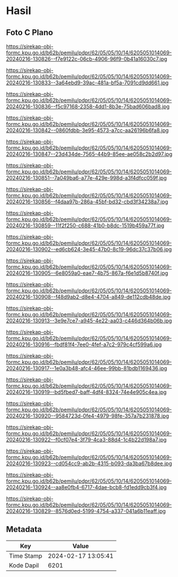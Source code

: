 # Hasil

## Foto C Plano

https://sirekap-obj-formc.kpu.go.id/b62b/pemilu/pdpr/62/05/05/10/14/6205051014069-20240216-130826--f7e9122c-06cb-4906-96f9-0b41a16030c7.jpg

https://sirekap-obj-formc.kpu.go.id/b62b/pemilu/pdpr/62/05/05/10/14/6205051014069-20240216-130833--3a64ebd9-39ac-481a-bf5a-7091cd9dd661.jpg

https://sirekap-obj-formc.kpu.go.id/b62b/pemilu/pdpr/62/05/05/10/14/6205051014069-20240216-130836--f5c97168-2358-4dd1-8b3e-75bad606bad8.jpg

https://sirekap-obj-formc.kpu.go.id/b62b/pemilu/pdpr/62/05/05/10/14/6205051014069-20240216-130842--0860fdbb-3e95-4573-a7cc-aa26196b6fa8.jpg

https://sirekap-obj-formc.kpu.go.id/b62b/pemilu/pdpr/62/05/05/10/14/6205051014069-20240216-130847--23d434de-7565-44b9-85ee-ae058c2b2d97.jpg

https://sirekap-obj-formc.kpu.go.id/b62b/pemilu/pdpr/62/05/05/10/14/6205051014069-20240216-130851--7a049ba6-a77e-429e-998d-a3f4dfcc059f.jpg

https://sirekap-obj-formc.kpu.go.id/b62b/pemilu/pdpr/62/05/05/10/14/6205051014069-20240216-130856--f4daa97b-286a-45bf-bd32-cbd3f34238a7.jpg

https://sirekap-obj-formc.kpu.go.id/b62b/pemilu/pdpr/62/05/05/10/14/6205051014069-20240216-130859--11f2f250-c688-41b0-b8dc-1519b459a77f.jpg

https://sirekap-obj-formc.kpu.go.id/b62b/pemilu/pdpr/62/05/05/10/14/6205051014069-20240216-130902--ed6cb624-3e45-47b0-8c19-96dc37c37b06.jpg

https://sirekap-obj-formc.kpu.go.id/b62b/pemilu/pdpr/62/05/05/10/14/6205051014069-20240216-130905--6e8059a0-eae7-4b75-867a-f6e1d5b8740f.jpg

https://sirekap-obj-formc.kpu.go.id/b62b/pemilu/pdpr/62/05/05/10/14/6205051014069-20240216-130908--f48d9ab2-d8e4-4704-a849-de112cdb48de.jpg

https://sirekap-obj-formc.kpu.go.id/b62b/pemilu/pdpr/62/05/05/10/14/6205051014069-20240216-130913--3e9e7ce7-a945-4e22-aa03-c446d364b06b.jpg

https://sirekap-obj-formc.kpu.go.id/b62b/pemilu/pdpr/62/05/05/10/14/6205051014069-20240216-130916--fbdf81f4-7ee0-4fef-a7c2-979c4cf599a6.jpg

https://sirekap-obj-formc.kpu.go.id/b62b/pemilu/pdpr/62/05/05/10/14/6205051014069-20240216-130917--1e0a3b48-afc4-46ee-99bb-81bdb1169436.jpg

https://sirekap-obj-formc.kpu.go.id/b62b/pemilu/pdpr/62/05/05/10/14/6205051014069-20240216-130919--bd5fbed7-baff-4df4-8324-74e4e905c4ea.jpg

https://sirekap-obj-formc.kpu.go.id/b62b/pemilu/pdpr/62/05/05/10/14/6205051014069-20240216-130920--9584723d-0fe4-4979-98fe-357a7b231878.jpg

https://sirekap-obj-formc.kpu.go.id/b62b/pemilu/pdpr/62/05/05/10/14/6205051014069-20240216-130922--f0cf07e4-3f79-4ca3-88d4-1c4b22d198a7.jpg

https://sirekap-obj-formc.kpu.go.id/b62b/pemilu/pdpr/62/05/05/10/14/6205051014069-20240216-130923--cd054cc9-ab2b-4315-b093-da3ba67b8dee.jpg

https://sirekap-obj-formc.kpu.go.id/b62b/pemilu/pdpr/62/05/05/10/14/6205051014069-20240216-130924--aa8e0fb4-6717-4dae-bcb8-fd1edd9cb3f4.jpg

https://sirekap-obj-formc.kpu.go.id/b62b/pemilu/pdpr/62/05/05/10/14/6205051014069-20240216-130829--8576d0ed-5199-4754-a337-041a6b11eaff.jpg


## Metadata

| Key        | Value               |
| ---------- | ------------------- |
| Time Stamp | 2024-02-17 13:05:41 |
| Kode Dapil | 6201                |




